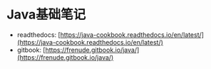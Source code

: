 # Java基础笔记
- readthedocs:  [https://java-cookbook.readthedocs.io/en/latest/](https://java-cookbook.readthedocs.io/en/latest/)
- gitbook:  [https://frenude.gitbook.io/java/](https://frenude.gitbook.io/java/)
